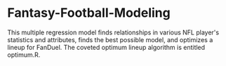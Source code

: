 # Fantasy-Football-Modeling
This multiple regression model finds relationships in various NFL player's statistics and attributes, finds the best possible model, and optimizes a lineup for FanDuel. The coveted optimum lineup algorithm is entitled optimum.R.
